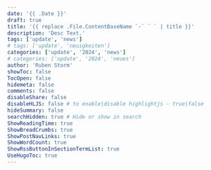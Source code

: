 ```yaml
---
date: '{{ .Date }}'
draft: true
title: '{{ replace .File.ContentBaseName `-` ` ` | title }}'
description: 'Desc Text.'
tags: ['update', 'news']
# tags: ['update', 'neuigkeiten']
categories: ['update', '2024', 'news']
# categories: ['update', '2024', 'neues'] 
author: 'Ruben Storm'
showToc: false
TocOpen: false
hidemeta: false
comments: false
disableShare: false
disableHLJS: false # to enable|disable highlightjs - true|false
hideSummary: false
searchHidden: true # Hide or show in search
ShowReadingTime: true
ShowBreadCrumbs: true
ShowPostNavLinks: true
ShowWordCount: true
ShowRssButtonInSectionTermList: true
UseHugoToc: true
---
```

